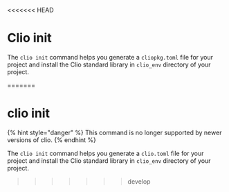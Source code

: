 <<<<<<< HEAD

# Clio init

The `clio init` command helps you generate a `cliopkg.toml` file for your project and install the Clio standard library in `clio_env` directory of your project.

=======

# clio init

{% hint style="danger" %}
This command is no longer supported by newer versions of clio.
{% endhint %}

The `clio init` command helps you generate a `clio.toml` file for your project and install the Clio standard library in `clio_env` directory of your project.

> > > > > > > develop
